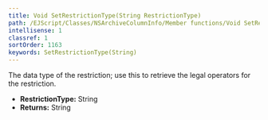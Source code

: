 ```yaml
---
title: Void SetRestrictionType(String RestrictionType)
path: /EJScript/Classes/NSArchiveColumnInfo/Member functions/Void SetRestrictionType(String p_0)
intellisense: 1
classref: 1
sortOrder: 1163
keywords: SetRestrictionType(String)
---
```



The data type of the restriction; use this to retrieve the legal operators for the restriction.



* **RestrictionType:** String
* **Returns:** String


